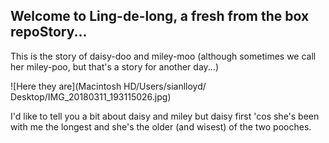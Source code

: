## Welcome to Ling-de-long, a fresh from the box repoStory...

This is the story of daisy-doo and miley-moo (although sometimes we call her miley-poo, but that's a story for another day...)

![Here they are](Macintosh HD⁩/Users⁩/⁨sianlloyd⁩/⁨Desktop⁩/IMG_20180311_193115026.jpg)

I'd like to tell you a bit about daisy and miley but daisy first 'cos she's been with me the longest and she's the older (and wisest) of the two pooches.



```
